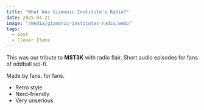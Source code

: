```yaml
---
title: "What Was Gizmonic Institute’s Radio?"
date: 2025-04-21
image: "/media/gizmonic-institutes-radio.webp"
tags:
  - post
  - Clever Items
---
```


This was our tribute to **MST3K** with radio flair. Short audio episodes for fans of oddball sci-fi.

Made by fans, for fans.

- Retro style
- Nerd-friendly
- Very unserious
